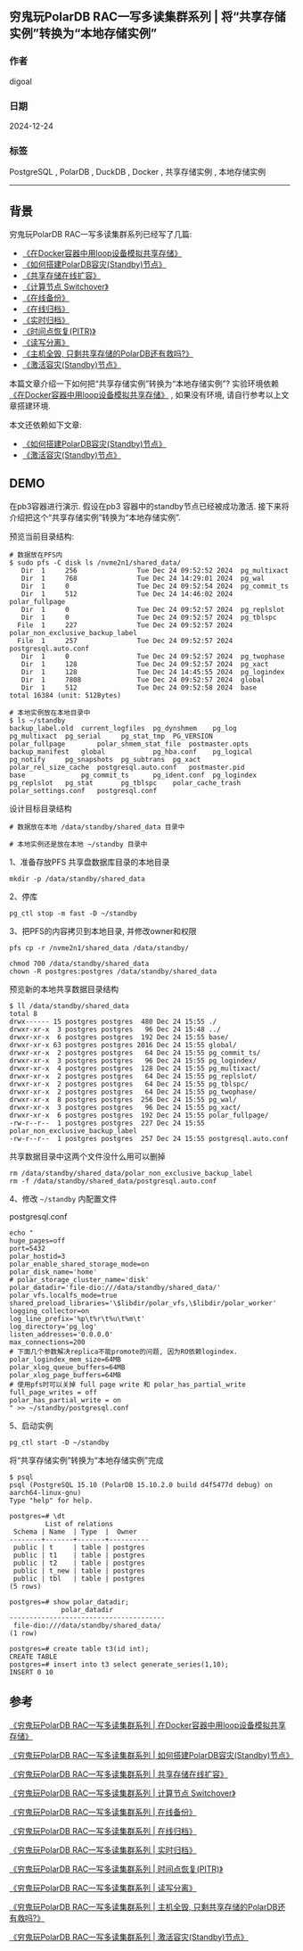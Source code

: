 ## 穷鬼玩PolarDB RAC一写多读集群系列 | 将“共享存储实例”转换为“本地存储实例”    
    
### 作者    
digoal    
    
### 日期    
2024-12-24    
     
### 标签     
PostgreSQL , PolarDB , DuckDB , Docker , 共享存储实例 , 本地存储实例        
       
----        
     
## 背景                          
穷鬼玩PolarDB RAC一写多读集群系列已经写了几篇:     
- [《在Docker容器中用loop设备模拟共享存储》](../202412/20241216_03.md)             
- [《如何搭建PolarDB容灾(Standby)节点》](../202412/20241218_01.md)          
- [《共享存储在线扩容》](../202412/20241218_02.md)        
- [《计算节点 Switchover》](../202412/20241218_03.md)        
- [《在线备份》](../202412/20241218_04.md)    
- [《在线归档》](../202412/20241218_05.md)               
- [《实时归档》](../202412/20241219_01.md)              
- [《时间点恢复(PITR)》](../202412/20241219_02.md)    
- [《读写分离》](../202412/20241220_01.md)       
- [《主机全毁, 只剩共享存储的PolarDB还有救吗?》](../202412/20241224_01.md)       
- [《激活容灾(Standby)节点》](../202412/20241224_02.md)       
                    
本篇文章介绍一下如何把“共享存储实例”转换为“本地存储实例”? 实验环境依赖 [《在Docker容器中用loop设备模拟共享存储》](../202412/20241216_03.md) , 如果没有环境, 请自行参考以上文章搭建环境.    
   
本文还依赖如下文章:   
- [《如何搭建PolarDB容灾(Standby)节点》](../202412/20241218_01.md)       
- [《激活容灾(Standby)节点》](../202412/20241224_02.md)           
      
## DEMO    
在pb3容器进行演示. 假设在pb3 容器中的standby节点已经被成功激活. 接下来将介绍把这个“共享存储实例”转换为“本地存储实例”.  
  
预览当前目录结构:   
```  
# 数据放在PFS内  
$ sudo pfs -C disk ls /nvme2n1/shared_data/  
   Dir  1     256               Tue Dec 24 09:52:52 2024  pg_multixact  
   Dir  1     768               Tue Dec 24 14:29:01 2024  pg_wal  
   Dir  1     0                 Tue Dec 24 09:52:54 2024  pg_commit_ts  
   Dir  1     512               Tue Dec 24 14:46:02 2024  polar_fullpage  
   Dir  1     0                 Tue Dec 24 09:52:57 2024  pg_replslot  
   Dir  1     0                 Tue Dec 24 09:52:57 2024  pg_tblspc  
  File  1     227               Tue Dec 24 09:52:57 2024  polar_non_exclusive_backup_label  
  File  1     257               Tue Dec 24 09:52:57 2024  postgresql.auto.conf  
   Dir  1     0                 Tue Dec 24 09:52:57 2024  pg_twophase  
   Dir  1     128               Tue Dec 24 09:52:57 2024  pg_xact  
   Dir  1     128               Tue Dec 24 14:45:55 2024  pg_logindex  
   Dir  1     7808              Tue Dec 24 09:52:57 2024  global  
   Dir  1     512               Tue Dec 24 09:52:58 2024  base  
total 16384 (unit: 512Bytes)  
  
# 本地实例放在本地目录中  
$ ls ~/standby  
backup_label.old  current_logfiles  pg_dynshmem    pg_log       pg_multixact  pg_serial     pg_stat_tmp  PG_VERSION         polar_fullpage        polar_shmem_stat_file  postmaster.opts  
backup_manifest   global            pg_hba.conf    pg_logical   pg_notify     pg_snapshots  pg_subtrans  pg_xact            polar_rel_size_cache  postgresql.auto.conf   postmaster.pid  
base              pg_commit_ts      pg_ident.conf  pg_logindex  pg_replslot   pg_stat       pg_tblspc    polar_cache_trash  polar_settings.conf   postgresql.conf  
```  
  
设计目标目录结构  
```  
# 数据放在本地 /data/standby/shared_data 目录中  
  
# 本地实例还是放在本地 ~/standby 目录中  
```  
  
1、准备存放PFS 共享盘数据库目录的本地目录  
```  
mkdir -p /data/standby/shared_data  
```  
  
2、停库  
```  
pg_ctl stop -m fast -D ~/standby  
```  
  
3、把PFS的内容拷贝到本地目录, 并修改owner和权限  
```  
pfs cp -r /nvme2n1/shared_data /data/standby/  
  
chmod 700 /data/standby/shared_data  
chown -R postgres:postgres /data/standby/shared_data  
```  
  
预览新的本地共享数据目录结构  
```  
$ ll /data/standby/shared_data  
total 8  
drwx------ 15 postgres postgres  480 Dec 24 15:55 ./  
drwxr-xr-x  3 postgres postgres   96 Dec 24 15:48 ../  
drwxr-xr-x  6 postgres postgres  192 Dec 24 15:55 base/  
drwxr-xr-x 63 postgres postgres 2016 Dec 24 15:55 global/  
drwxr-xr-x  2 postgres postgres   64 Dec 24 15:55 pg_commit_ts/  
drwxr-xr-x  3 postgres postgres   96 Dec 24 15:55 pg_logindex/  
drwxr-xr-x  4 postgres postgres  128 Dec 24 15:55 pg_multixact/  
drwxr-xr-x  2 postgres postgres   64 Dec 24 15:55 pg_replslot/  
drwxr-xr-x  2 postgres postgres   64 Dec 24 15:55 pg_tblspc/  
drwxr-xr-x  2 postgres postgres   64 Dec 24 15:55 pg_twophase/  
drwxr-xr-x  8 postgres postgres  256 Dec 24 15:55 pg_wal/  
drwxr-xr-x  3 postgres postgres   96 Dec 24 15:55 pg_xact/  
drwxr-xr-x  6 postgres postgres  192 Dec 24 15:55 polar_fullpage/  
-rw-r--r--  1 postgres postgres  227 Dec 24 15:55 polar_non_exclusive_backup_label  
-rw-r--r--  1 postgres postgres  257 Dec 24 15:55 postgresql.auto.conf  
```  
  
共享数据目录中这两个文件没什么用可以删掉  
```  
rm /data/standby/shared_data/polar_non_exclusive_backup_label  
rm -f /data/standby/shared_data/postgresql.auto.conf  
```  
  
4、修改 `~/standby` 内配置文件  
  
postgresql.conf  
```  
echo "  
huge_pages=off  
port=5432  
polar_hostid=3  
polar_enable_shared_storage_mode=on  
polar_disk_name='home'  
# polar_storage_cluster_name='disk'  
polar_datadir='file-dio:///data/standby/shared_data/'  
polar_vfs.localfs_mode=true  
shared_preload_libraries='\$libdir/polar_vfs,\$libdir/polar_worker'  
logging_collector=on  
log_line_prefix='%p\t%r\t%u\t%m\t'  
log_directory='pg_log'  
listen_addresses='0.0.0.0'  
max_connections=200  
# 下面几个参数解决replica不能promote的问题, 因为RO依赖logindex.  
polar_logindex_mem_size=64MB  
polar_xlog_queue_buffers=64MB  
polar_xlog_page_buffers=64MB  
# 使用pfs时可以关掉 full page write 和 polar_has_partial_write   
full_page_writes = off  
polar_has_partial_write = on  
" >> ~/standby/postgresql.conf    
```  
    
5、启动实例  
```  
pg_ctl start -D ~/standby  
```  
  
将“共享存储实例”转换为“本地存储实例”完成  
```  
$ psql  
psql (PostgreSQL 15.10 (PolarDB 15.10.2.0 build d4f5477d debug) on aarch64-linux-gnu)  
Type "help" for help.  
  
postgres=# \dt  
         List of relations  
 Schema | Name  | Type  |  Owner     
--------+-------+-------+----------  
 public | t     | table | postgres  
 public | t1    | table | postgres  
 public | t2    | table | postgres  
 public | t_new | table | postgres  
 public | tbl   | table | postgres  
(5 rows)  
  
postgres=# show polar_datadir;  
             polar_datadir               
---------------------------------------  
 file-dio:///data/standby/shared_data/  
(1 row)  
  
postgres=# create table t3(id int);  
CREATE TABLE  
postgres=# insert into t3 select generate_series(1,10);  
INSERT 0 10  
```  
    
    
## 参考                    
[《穷鬼玩PolarDB RAC一写多读集群系列 | 在Docker容器中用loop设备模拟共享存储》](../202412/20241216_03.md)                           
                       
[《穷鬼玩PolarDB RAC一写多读集群系列 | 如何搭建PolarDB容灾(Standby)节点》](../202412/20241218_01.md)                     
                  
[《穷鬼玩PolarDB RAC一写多读集群系列 | 共享存储在线扩容》](../202412/20241218_02.md)                     
                   
[《穷鬼玩PolarDB RAC一写多读集群系列 | 计算节点 Switchover》](../202412/20241218_03.md)                     
              
[《穷鬼玩PolarDB RAC一写多读集群系列 | 在线备份》](../202412/20241218_04.md)                
            
[《穷鬼玩PolarDB RAC一写多读集群系列 | 在线归档》](../202412/20241218_05.md)                
          
[《穷鬼玩PolarDB RAC一写多读集群系列 | 实时归档》](../202412/20241219_01.md)              
            
[《穷鬼玩PolarDB RAC一写多读集群系列 | 时间点恢复(PITR)》](../202412/20241219_02.md)            
      
[《穷鬼玩PolarDB RAC一写多读集群系列 | 读写分离》](../202412/20241220_01.md)         
      
[《穷鬼玩PolarDB RAC一写多读集群系列 | 主机全毁, 只剩共享存储的PolarDB还有救吗?》](../202412/20241224_01.md)       
    
[《穷鬼玩PolarDB RAC一写多读集群系列 | 激活容灾(Standby)节点》](../202412/20241224_02.md)       
  
